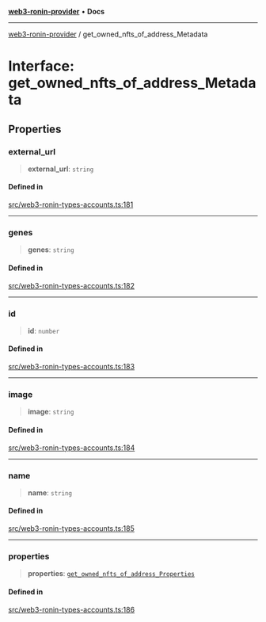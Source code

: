 [**web3-ronin-provider**](../README.md) • **Docs**

***

[web3-ronin-provider](../globals.md) / get\_owned\_nfts\_of\_address\_Metadata

# Interface: get\_owned\_nfts\_of\_address\_Metadata

## Properties

### external\_url

> **external\_url**: `string`

#### Defined in

[src/web3-ronin-types-accounts.ts:181](https://github.com/chuacw/web3-ronin-provider/blob/39237bbe6c8b49680e9636774ca2ccc3dfa139fe/src/web3-ronin-types-accounts.ts#L181)

***

### genes

> **genes**: `string`

#### Defined in

[src/web3-ronin-types-accounts.ts:182](https://github.com/chuacw/web3-ronin-provider/blob/39237bbe6c8b49680e9636774ca2ccc3dfa139fe/src/web3-ronin-types-accounts.ts#L182)

***

### id

> **id**: `number`

#### Defined in

[src/web3-ronin-types-accounts.ts:183](https://github.com/chuacw/web3-ronin-provider/blob/39237bbe6c8b49680e9636774ca2ccc3dfa139fe/src/web3-ronin-types-accounts.ts#L183)

***

### image

> **image**: `string`

#### Defined in

[src/web3-ronin-types-accounts.ts:184](https://github.com/chuacw/web3-ronin-provider/blob/39237bbe6c8b49680e9636774ca2ccc3dfa139fe/src/web3-ronin-types-accounts.ts#L184)

***

### name

> **name**: `string`

#### Defined in

[src/web3-ronin-types-accounts.ts:185](https://github.com/chuacw/web3-ronin-provider/blob/39237bbe6c8b49680e9636774ca2ccc3dfa139fe/src/web3-ronin-types-accounts.ts#L185)

***

### properties

> **properties**: [`get_owned_nfts_of_address_Properties`](get_owned_nfts_of_address_Properties.md)

#### Defined in

[src/web3-ronin-types-accounts.ts:186](https://github.com/chuacw/web3-ronin-provider/blob/39237bbe6c8b49680e9636774ca2ccc3dfa139fe/src/web3-ronin-types-accounts.ts#L186)
